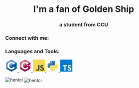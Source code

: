 <!-- # HENTCI

<img src = "https://avatars.githubusercontent.com/u/72024391?s=400&u=a423ba52f35a5c1ec4bcb9b84ece41819252b201&v=4">

## INTRODUCTION

<br>

鳥人亂舞⎝⧹╲⎝⧹༼   owo   ༽⧸⎠╱⧸⎠ 鳥人亂舞⎝⧹╲⎝⧹༼   owo   ༽⧸⎠╱⧸⎠

<br>

## RECORD


![Hentci's github status](https://github-readme-stats.vercel.app/api?username=Hentci&theme=vue-dark)

## LANGUAGE

![Top Langs](https://github-readme-stats.vercel.app/api/top-langs/?username=Hentci&langs_count=6&theme=vue-dark) -->

<h1 align="center">I'm a fan of Golden Ship</h1>
<h3 align="center">a student from CCU</h3>

<h3 align="left">Connect with me:</h3>
<p align="left">
</p>

<h3 align="left">Languages and Tools:</h3>
<p align="left"> <a href="https://www.cprogramming.com/" target="_blank" rel="noreferrer"> <img src="https://raw.githubusercontent.com/devicons/devicon/master/icons/c/c-original.svg" alt="c" width="40" height="40"/> </a> <a href="https://www.w3schools.com/cpp/" target="_blank" rel="noreferrer"> <img src="https://raw.githubusercontent.com/devicons/devicon/master/icons/cplusplus/cplusplus-original.svg" alt="cplusplus" width="40" height="40"/> </a> <a href="https://developer.mozilla.org/en-US/docs/Web/JavaScript" target="_blank" rel="noreferrer"> <img src="https://raw.githubusercontent.com/devicons/devicon/master/icons/javascript/javascript-original.svg" alt="javascript" width="40" height="40"/> </a> <a href="https://www.python.org" target="_blank" rel="noreferrer"> <img src="https://raw.githubusercontent.com/devicons/devicon/master/icons/python/python-original.svg" alt="python" width="40" height="40"/> </a> <a href="https://www.typescriptlang.org/" target="_blank" rel="noreferrer"> <img src="https://raw.githubusercontent.com/devicons/devicon/master/icons/typescript/typescript-original.svg" alt="typescript" width="40" height="40"/> </a> </p>

<p><img align="left" src="https://github-readme-stats.vercel.app/api/top-langs?username=hentci&show_icons=true&locale=en&layout=compact" alt="hentci" /></p>

<p>&nbsp;<img align="center" src="https://github-readme-stats.vercel.app/api?username=hentci&show_icons=true&locale=en" alt="hentci" /></p>
